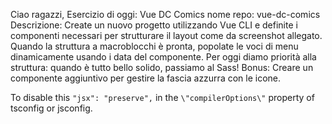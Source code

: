 Ciao ragazzi,
Esercizio di oggi: Vue DC Comics
nome repo: vue-dc-comics
Descrizione:
Create un nuovo progetto utilizzando Vue CLI e definite i componenti necessari per strutturare il layout come da screenshot allegato.
Quando la struttura a macroblocchi è pronta, popolate le voci di menu dinamicamente usando i data del componente.
Per oggi diamo priorità alla struttura: quando è tutto bello solido, passiamo al Sass!
Bonus:
Creare un componente aggiuntivo per gestire la fascia azzurra con le icone.

To disable this `"jsx": "preserve",` in the `\"compilerOptions\"` property of tsconfig or jsconfig.